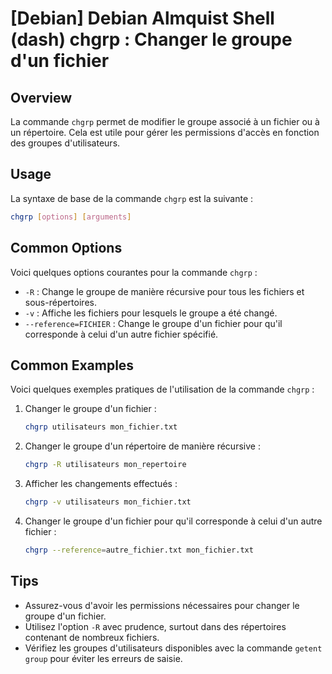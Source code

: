 # [Debian] Debian Almquist Shell (dash) chgrp : Changer le groupe d'un fichier

## Overview
La commande `chgrp` permet de modifier le groupe associé à un fichier ou à un répertoire. Cela est utile pour gérer les permissions d'accès en fonction des groupes d'utilisateurs.

## Usage
La syntaxe de base de la commande `chgrp` est la suivante :

```bash
chgrp [options] [arguments]
```

## Common Options
Voici quelques options courantes pour la commande `chgrp` :

- `-R` : Change le groupe de manière récursive pour tous les fichiers et sous-répertoires.
- `-v` : Affiche les fichiers pour lesquels le groupe a été changé.
- `--reference=FICHIER` : Change le groupe d'un fichier pour qu'il corresponde à celui d'un autre fichier spécifié.

## Common Examples
Voici quelques exemples pratiques de l'utilisation de la commande `chgrp` :

1. Changer le groupe d'un fichier :
   ```bash
   chgrp utilisateurs mon_fichier.txt
   ```

2. Changer le groupe d'un répertoire de manière récursive :
   ```bash
   chgrp -R utilisateurs mon_repertoire
   ```

3. Afficher les changements effectués :
   ```bash
   chgrp -v utilisateurs mon_fichier.txt
   ```

4. Changer le groupe d'un fichier pour qu'il corresponde à celui d'un autre fichier :
   ```bash
   chgrp --reference=autre_fichier.txt mon_fichier.txt
   ```

## Tips
- Assurez-vous d'avoir les permissions nécessaires pour changer le groupe d'un fichier.
- Utilisez l'option `-R` avec prudence, surtout dans des répertoires contenant de nombreux fichiers.
- Vérifiez les groupes d'utilisateurs disponibles avec la commande `getent group` pour éviter les erreurs de saisie.